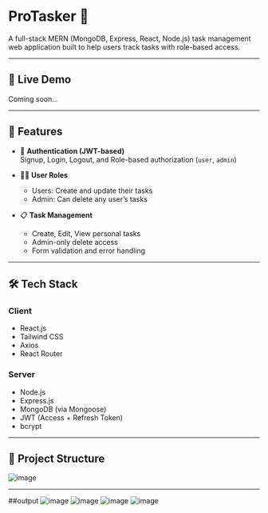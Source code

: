 # ProTasker 📝

A full-stack MERN (MongoDB, Express, React, Node.js) task management web application built to help users track tasks with role-based access.

---

## 🔗 Live Demo
Coming soon...

---

## 🚀 Features

- 🔐 **Authentication (JWT-based)**  
  Signup, Login, Logout, and Role-based authorization (`user`, `admin`)

- 🧑‍💼 **User Roles**
  - Users: Create and update their tasks
  - Admin: Can delete any user’s tasks

- 📋 **Task Management**
  - Create, Edit, View personal tasks
  - Admin-only delete access
  - Form validation and error handling

---

## 🛠️ Tech Stack

### Client
- React.js
- Tailwind CSS
- Axios
- React Router

### Server
- Node.js
- Express.js
- MongoDB (via Mongoose)
- JWT (Access + Refresh Token)
- bcrypt

---

## 📂 Project Structure

![image](https://github.com/user-attachments/assets/a9a53a8b-21b3-4e16-8091-9e4f140e11ec)

---
##output
![image](https://github.com/user-attachments/assets/a559d81d-bcfa-43bc-b35c-3e1aabd664b1)
![image](https://github.com/user-attachments/assets/43f30c21-70c1-4110-b770-eb724f6b88c2)
![image](https://github.com/user-attachments/assets/1db68ba4-696f-4a1e-95c0-54cc99ea4792)
![image](https://github.com/user-attachments/assets/88ed5ffd-3093-444e-8461-851841d76ae0)




